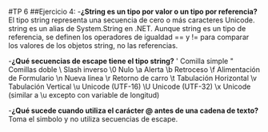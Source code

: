 #TP 6
##Ejercicio 4:
-**¿String es un tipo por valor o un tipo por referencia?**
El tipo string representa una secuencia de cero o más caracteres Unicode. string es un alias de System.String en .NET.
Aunque string es un tipo de referencia, se definen los operadores de igualdad == y != para comparar los valores de los objetos string, no las referencias.

-**¿Qué secuencias de escape tiene el tipo string?**
\'	Comilla simple
\"	Comillas doble
\\	Slash inverso
\0	Nulo
\a	Alerta
\b	Retroceso
\f	Alimentación de Formulario
\n	Nueva linea
\r	Retorno de carro
\t	Tabulación Horizontal
\v	Tabulación Vertical
\u	Unicode (UTF-16)
\U	Unicode (UTF-32)
\x	Unicode (similar a \u excepto con variable de longitud)

-**¿Qué sucede cuando utiliza el carácter @ antes de una cadena de texto?**
Toma el simbolo y no utiliza secuencias de escape.
